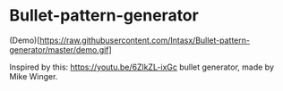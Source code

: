 # Bullet-pattern-generator

(Demo)[https://raw.githubusercontent.com/Intasx/Bullet-pattern-generator/master/demo.gif]

Inspired by this: https://youtu.be/6ZlkZL-ixGc bullet generator, made by Mike Winger.

